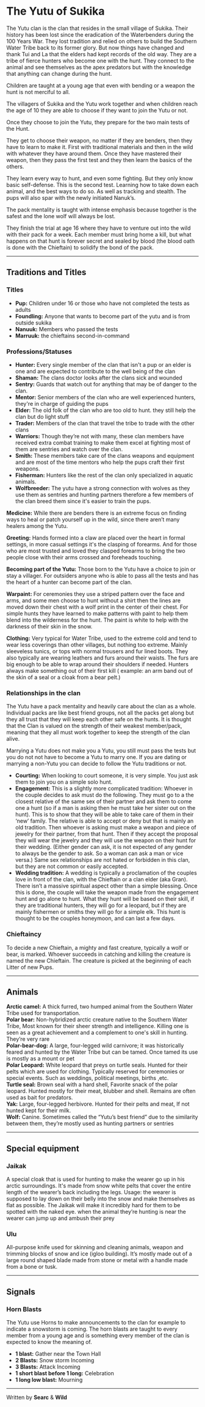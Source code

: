 # The Yutu of Sukika

The Yutu clan is the clan that resides in the small village of Sukika. Their history has been lost since the eradication of the Waterbenders during the 100 Years War. They lost tradition and relied on others to build the Southern Water Tribe back to its former glory. But now things have changed and thank Tui and La that the elders had kept records of the old way. They are a tribe of fierce hunters who become one with the hunt. They connect to the animal and see themselves as the apex predators but with the knowledge that anything can change during the hunt.

Children are taught at a young age that even with bending or a weapon the hunt is not merciful to all.

The villagers of Sukika and the Yutu work together and when children reach the age of 10 they are able to choose if they want to join the Yutu or not.

Once they choose to join the Yutu, they prepare for the two main tests of the Hunt.

They get to choose their weapon, no matter if they are benders, then they have to learn to make it. First with traditional materials and then in the wild with whatever they have around them. Once they have mastered their weapon, then they pass the first test and they then learn the basics of the others. 

They learn every way to hunt, and even some fighting. But they only know basic self-defense. This is the second test. Learning how to take down each animal, and the best ways to do so. As well as tracking and stealth. The pups will also spar with the newly initiated Nanuk’s.

The pack mentality is taught with intense emphasis because together is the safest and the lone wolf will always be lost. 

They finish the trial at age 16 where they have to venture out into the wild with their pack for a week. Each member must bring home a kill, but what happens on that hunt is forever secret and sealed by blood (the blood oath is done with the Chieftain) to solidify the bond of the pack.
* * *

## Traditions and Titles

### Titles
- **Pup:** Children under 16 or those who have not completed the tests as adults<br>
- **Foundling:** Anyone that wants to become part of the yutu and is from outside sukika<br>
- **Nanuuk:** Members who passed the tests<br>
- **Marruuk:** the chieftains second-in-command<br>

### Professions/Statuses
- **Hunter:** Every single member of the clan that isn't a pup or an elder is one and are expected to contribute to the well being of the clan<br>
- **Shaman:** The clans doctor looks after the clans sick and wounded<br>
- **Sentry:** Guards that watch out for anything that may be of danger to the clan.<br>
- **Mentor:** Senior members of the clan who are well experienced hunters, they're in charge of guiding the pups<br>
- **Elder:** The old folk of the clan who are too old to hunt. they still help the clan but do light stuff<br>
- **Trader:** Members of the clan that travel the tribe to trade with the other clans<br>
- **Warriors:** Though they’re not with many, these clan members have received extra combat training to make them excel at fighting most of them are sentries and watch over the clan.<br>
- **Smith:** These members take care of the clans weapons and equipment and are most of the time mentors who help the pups craft their first weapons.<br>
- **Fisherman:** Hunters like the rest of the clan only specialized in aquatic animals.<br>
- **Wolfbreeder:** The yutu have a strong connection with wolves as they use them as sentries and hunting partners therefore a few members of the clan breed them since it's easier to train the pups.<br>

**Medicine:** While there are benders there is an extreme focus on finding ways to heal or patch yourself up in the wild, since there aren’t many healers among the Yutu.

**Greeting:** Hands formed into a claw are placed over the heart in formal settings, in more casual settings it's the clasping of forearms. And for those who are most trusted and loved they clasped forearms to bring the two people close with their arms crossed and foreheads touching.

**Becoming part of the Yutu:** Those born to the Yutu have a choice to join or stay a villager. For outsiders anyone who is able to pass all the tests and has the heart of a hunter can become part of the clan.

**Warpaint:** For ceremonies they use a striped pattern over the face and arms, and some men choose to hunt without a shirt then the lines are moved down their chest with a wolf print in the center of their chest. For simple hunts they have learned to make patterns with paint to help them blend into the wilderness for the hunt. The paint is white to help with the darkness of their skin in the snow.

**Clothing:** Very typical for Water Tribe, used to the extreme cold and tend to wear less coverings than other villages, but nothing too extreme. Mainly sleeveless tunics, or tops with normal trousers and fur lined boots. They also typically are wearing leathers and furs around their waists. The furs are big enough to be able to wrap around their shoulders if needed. Hunters always make something out of their first kill ( example: an arm band out of the skin of a seal or a cloak from a bear pelt.)

### Relationships in the clan
The Yutu have a pack mentality and heavily care about the clan as a whole. Individual packs are like best friend groups, not all the packs get along but they all trust that they will keep each other safe on the hunts. It is thought that the Clan is valued on the strength of their weakest member/pack, meaning that they all must work together to keep the strength of the clan alive.

Marrying a Yutu does not make you a Yutu, you still must pass the tests but you do not not have to become a Yutu to marry one. If you are dating or marrying a non-Yutu you can decide to follow the Yutu traditions or not. 

- **Courting:** When looking to court someone, it is very simple. You just ask them to join you on a simple solo hunt.<br>
- **Engagement:** This is a slightly more complicated tradition: Whoever in the couple decides to ask must do the following. They must go to a the closest relative of the same sex of their partner and ask them to come one a hunt (so if a man is asking then he must take her sister out on the hunt). This is to show that they will be able to take care of them in their ‘new’ family. The relative is able to accept or deny but that is mainly an old tradition. Then whoever is asking must make a weapon and piece of jewelry for their partner, from that hunt. Then if they accept the proposal they will wear the jewelry and they will use the weapon on their hunt for their wedding. (Either gender can ask, it is not expected of any gender to always be the gender to ask. So a woman can ask a man or vice versa.) Same sex relationships are not hated or forbidden in this clan, but they are not common or easily accepted.<br>
- **Wedding tradition:** A wedding is typically a proclamation of the couples love in front of the clan, with the Chieftain or a clan elder (aka Gran). There isn’t a massive spiritual aspect other than a simple blessing. Once this is done, the couple will take the weapon made from the engagement hunt and go alone to hunt. What they hunt will be based on their skill, if they are traditional hunters, they will go for a leopard, but if they are mainly fishermen or smiths they will go for a simple elk. This hunt is thought to be the couples honeymoon, and can last a few days.<br>

### Chieftaincy

To decide a new Chieftain, a mighty and fast creature, typically a wolf or bear, is marked. Whoever succeeds in catching and killing the creature is named the new Chieftain. The creature is picked at the beginning of each Litter of new Pups.
* * *

## Animals
**Arctic camel:** A thick furred, two humped animal from the Southern Water Tribe used for transportation. <br>
**Polar bear:** Non-hybridized arctic creature native to the Southern Water Tribe, Most known for their sheer strength and intelligence. Killing one is seen as a great achievement and a complement to one's skill in hunting. They’re very rare<br>
**Polar-bear-dog:** A large, four-legged wild carnivore; it was historically feared and hunted by the Water Tribe but can be tamed. Once tamed its use is mostly as a mount or pet<br>
**Polar Leopard:** White leopard that preys on turtle seals. Hunted for their pelts which are used for clothing. Typically reserved for ceremonies or special events. Such as weddings, political meetings, births ,etc.<br>
**Turtle seal:** Brown seal with a hard shell, Favorite snack of the polar leopard. Hunted mostly for their meat, blubber and shell. Remains are often used as bait for predators.<br>
**Yak:** Large, four-legged herbivore. Hunted for their pelts and meat, If not hunted kept for their milk.<br>
**Wolf:** Canine. Sometimes called the “Yutu’s best friend” due to the similarity between them, they’re mostly used as hunting partners or sentries<br>
* * *

## Special equipment
### Jaikak 
A special cloak that is used for hunting to make the wearer go up in his arctic surroundings. It's made from snow white pelts that cover the entire length of the wearer’s back including the legs. Usage: the wearer is supposed to lay down on their belly into the snow and make themselves as flat as possible. The Jaikak will make it incredibly hard for them to be spotted with the naked eye. when the animal they’re hunting is near the wearer can jump up and ambush their prey

### Ulu
All-purpose knife used for skinning and cleaning animals, weapon and trimming blocks of snow and ice (igloo building). It’s mostly made out of a large round shaped blade made from stone or metal with a handle made from a bone or tusk.
* * *

## Signals
### Horn Blasts
The Yutu use Horns to make announcements to the clan for example to indicate a snowstorm is coming. The horn blasts are taught to every member from a young age and is something every member of the clan is expected to know the meaning of.

- **1 blast:** Gather near the Town Hall
- **2 Blasts:** Snow storm Incoming
- **3 Blasts:** Attack Incoming
- **1 short blast before 1 long:** Celebration
- **1 long low blast:** Mourning
* * *

<p class= writingcredit>Written by <b>Searc</b> & <b>Wild</b></p>